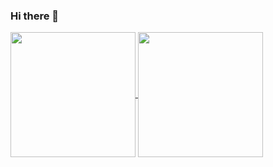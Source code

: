 ### Hi there 👋
<a href="https://github.com/adrielmp44/github-readme-stats">
  <img height=200 align="center" src="https://github-readme-stats.vercel.app/api?username=adrielmp44" />
</a>
<a href="https://github.com/adrielmp44/convoychat">
  <img height=200 align="center" src="https://github-readme-stats.vercel.app/api/top-langs?username=adrielmp44&layout=compact&langs_count=8&card_width=320" />
</a>
